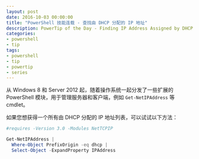 ```yaml
---
layout: post
date: 2016-10-03 00:00:00
title: "PowerShell 技能连载 - 查找由 DHCP 分配的 IP 地址"
description: PowerTip of the Day - Finding IP Address Assigned by DHCP
categories:
- powershell
- tip
tags:
- powershell
- tip
- powertip
- series
---
```

从 Windows 8 和 Server 2012 起，随着操作系统一起分发了一些扩展的 PowerShell 模块，用于管理服务器和客户端，例如 `Get-NetIPAddress` 等 cmdlet。

如果您想获得一个所有由 DHCP 分配的 IP 地址列表，可以试试以下方法：

```powershell
#requires -Version 3.0 -Modules NetTCPIP

Get-NetIPAddress | 
  Where-Object PrefixOrigin -eq dhcp | 
  Select-Object -ExpandProperty IPAddress
```

<!--本文国际来源：[Finding IP Address Assigned by DHCP](http://community.idera.com/powershell/powertips/b/tips/posts/finding-ip-address-assigned-by-dhcp)-->

